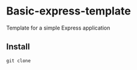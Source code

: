 # Basic-express-template

Template for a simple Express application

## Install

```
git clone 
```
